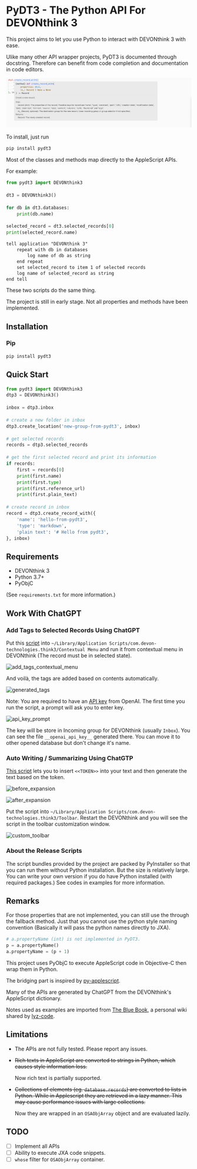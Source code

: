 # PyDT3 - The Python API For DEVONthink 3

This project aims to let you use Python to interact with DEVONthink 3 with ease.

Ulike many other API wrapper projects, PyDT3 is documented through docstring. Therefore can benefit from code completion and documentation in code editors.

![documentation-in-editor-2](https://github.com/thekoc/devonthink-python/raw/main/images/docstring_example_2.png)

To install, just run

```python
pip install pydt3
```

Most of the classes and methods map directly to the AppleScript APIs.

For example:

```python
from pydt3 import DEVONthink3

dt3 = DEVONthink3()

for db in dt3.databases:
    print(db.name)

selected_record = dt3.selected_records[0]
print(selected_record.name)
```

```applescript
tell application "DEVONthink 3"
    repeat with db in databases
        log name of db as string
    end repeat
    set selected_record to item 1 of selected records
    log name of selected_record as string
end tell
```

These two scripts do the same thing.

The project is still in early stage. Not all properties and methods have been implemented.

## Installation

### Pip

```bash
pip install pydt3
```

## Quick Start

```python
from pydt3 import DEVONthink3
dtp3 = DEVONthink3()

inbox = dtp3.inbox

# create a new folder in inbox
dtp3.create_location('new-group-from-pydt3', inbox)

# get selected records
records = dtp3.selected_records

# get the first selected record and print its information
if records:
    first = records[0]
    print(first.name)
    print(first.type)
    print(first.reference_url)
    print(first.plain_text)

# create record in inbox
record = dtp3.create_record_with({
    'name': 'hello-from-pydt3',
    'type': 'markdown',
    'plain text': '# Hello from pydt3',
}, inbox)
```


## Requirements

- DEVONthink 3
- Python 3.7+
- PyObjC

(See `requirements.txt` for more information.)


## Work With ChatGPT

### Add Tags to Selected Records Using ChatGPT

Put this [script](https://github.com/thekoc/devonthink-python/releases/download/example-scripts-v0.03/GPT.Add.Tags.scptd.zip) into `~/Library/Application Scripts/com.devon-technologies.think3/Contextual Menu` and run it from contextual menu in DEVONthink (The record must be in selected state).

![add_tags_contextual_menu](https://github.com/thekoc/devonthink-python/raw/main/images/add_tags_contextual_menu.png)

And voilà, the tags are added based on contents automatically.

![generated_tags](https://github.com/thekoc/devonthink-python/raw/main/images/generated_tags.png)

Note: You are required to have an [API key](https://platform.openai.com/account/api-keys) from OpenAI. The first time you run the script, a prompt will ask you to enter key.

![api_key_prompt](https://github.com/thekoc/devonthink-python/raw/main/images/api_key_prompt.png)

The key will be store in Incoming group for DEVONthink (usually `Inbox`). You can see the file `__openai_api_key__` generated there. You can move it to other opened database but don't change it's name.

### Auto Writing / Summarizing Using ChatGTP

[This script](https://github.com/thekoc/devonthink-python/releases/download/example-scripts-v0.03/GPT.Expand.Content.zip) lets you to insert `<<TOKEN>>` into your text and then generate the text based on the token.

![before_expansion](https://github.com/thekoc/devonthink-python/raw/main/images/before_expansion.png)

![after_expansion](https://github.com/thekoc/devonthink-python/raw/main/images/after_expansion.png)

Put the script into `~/Library/Application Scripts/com.devon-technologies.think3/Toolbar`. Restart the DEVONthink and you will see the script in the toolbar customization window.

![custom_toolbar](https://github.com/thekoc/devonthink-python/raw/main/images/custom_toolbar.png)

### About the Release Scripts

The script bundles provided by the project are packed by PyInstaller so that you can run them without Python installation. But the size is relatively large. You can write your own version if you do have Python installed (with required packages.) See codes in examples for more information.

## Remarks

For those properties that are not implemented, you can still use the through the fallback method. Just that you cannot use the python style naming convention (Basically it will pass the python names directly to JXA).

```python
# a.propertyName (int) is not implemented in PyDT3.
p = a.propertyName()
a.propertyName = (p + 1)

```

This project uses PyObjC to execute AppleScript code in Objective-C then wrap them in Python.

The bridging part is inspired by [py-applescript](https://github.com/rdhyee/py-applescript).

Many of the APIs are generated by ChatGPT from the DEVONthink's AppleScript dictionary.

Notes used as examples are imported from [The Blue Book](https://github.com/lyz-code/blue-book), a personal wiki shared by [lyz-code](https://github.com/lyz-code).

## Limitations

- The APIs are not fully tested. Please report any issues.
- ~~Rich texts in AppleScript are converted to strings in Python, which causes style information loss.~~

    Now rich text is partially supported.

- ~~Collections of elements (eg. `database.records`) are converted to lists in Python. While in Applescript they are retrieved in a lazy manner. This may cause performance issues with large collections.~~

    Now they are wrapped in an `OSAObjArray` object and are evaluated lazily.

## TODO

- [ ] Implement all APIs
- [ ] Ability to execute JXA code snippets.
- [ ] `whose` filter for `OSAObjArray` container.
